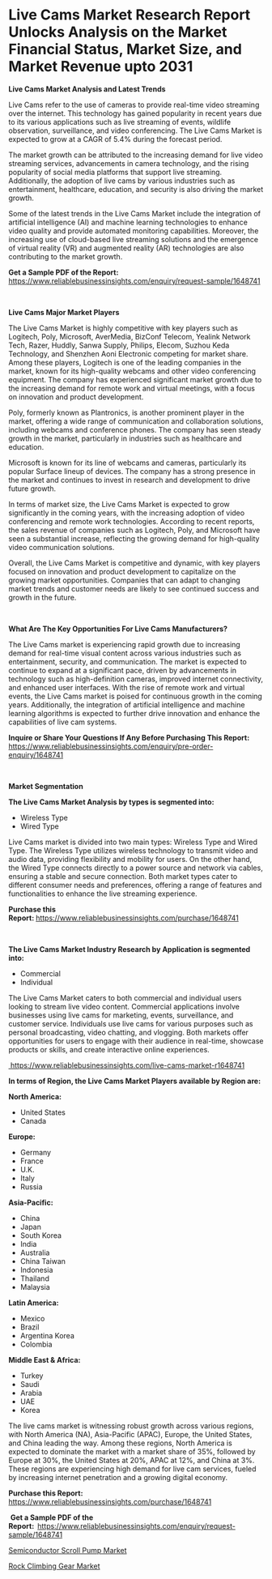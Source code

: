 <p><h1>Live Cams Market Research Report Unlocks Analysis on the Market Financial Status, Market Size, and Market Revenue upto 2031</h1></p><p><strong>Live Cams Market Analysis and Latest Trends</strong></p>
<p><p>Live Cams refer to the use of cameras to provide real-time video streaming over the internet. This technology has gained popularity in recent years due to its various applications such as live streaming of events, wildlife observation, surveillance, and video conferencing. The Live Cams Market is expected to grow at a CAGR of 5.4% during the forecast period. </p><p>The market growth can be attributed to the increasing demand for live video streaming services, advancements in camera technology, and the rising popularity of social media platforms that support live streaming. Additionally, the adoption of live cams by various industries such as entertainment, healthcare, education, and security is also driving the market growth.</p><p>Some of the latest trends in the Live Cams Market include the integration of artificial intelligence (AI) and machine learning technologies to enhance video quality and provide automated monitoring capabilities. Moreover, the increasing use of cloud-based live streaming solutions and the emergence of virtual reality (VR) and augmented reality (AR) technologies are also contributing to the market growth.</p></p>
<p><strong>Get a Sample PDF of the Report:&nbsp;</strong> <a href="https://www.reliablebusinessinsights.com/enquiry/request-sample/1648741">https://www.reliablebusinessinsights.com/enquiry/request-sample/1648741</a></p>
<p>&nbsp;</p>
<p><strong>Live Cams Major Market Players</strong></p>
<p><p>The Live Cams Market is highly competitive with key players such as Logitech, Poly, Microsoft, AverMedia, BizConf Telecom, Yealink Network Tech, Razer, Huddly, Sanwa Supply, Philips, Elecom, Suzhou Keda Technology, and Shenzhen Aoni Electronic competing for market share. Among these players, Logitech is one of the leading companies in the market, known for its high-quality webcams and other video conferencing equipment. The company has experienced significant market growth due to the increasing demand for remote work and virtual meetings, with a focus on innovation and product development.</p><p>Poly, formerly known as Plantronics, is another prominent player in the market, offering a wide range of communication and collaboration solutions, including webcams and conference phones. The company has seen steady growth in the market, particularly in industries such as healthcare and education.</p><p>Microsoft is known for its line of webcams and cameras, particularly its popular Surface lineup of devices. The company has a strong presence in the market and continues to invest in research and development to drive future growth.</p><p>In terms of market size, the Live Cams Market is expected to grow significantly in the coming years, with the increasing adoption of video conferencing and remote work technologies. According to recent reports, the sales revenue of companies such as Logitech, Poly, and Microsoft have seen a substantial increase, reflecting the growing demand for high-quality video communication solutions.</p><p>Overall, the Live Cams Market is competitive and dynamic, with key players focused on innovation and product development to capitalize on the growing market opportunities. Companies that can adapt to changing market trends and customer needs are likely to see continued success and growth in the future.</p></p>
<p>&nbsp;</p>
<p><strong>What Are The Key Opportunities For Live Cams Manufacturers?</strong></p>
<p><p>The Live Cams market is experiencing rapid growth due to increasing demand for real-time visual content across various industries such as entertainment, security, and communication. The market is expected to continue to expand at a significant pace, driven by advancements in technology such as high-definition cameras, improved internet connectivity, and enhanced user interfaces. With the rise of remote work and virtual events, the Live Cams market is poised for continuous growth in the coming years. Additionally, the integration of artificial intelligence and machine learning algorithms is expected to further drive innovation and enhance the capabilities of live cam systems.</p></p>
<p><strong>Inquire or Share Your Questions If Any Before Purchasing This Report:</strong> <a href="https://www.reliablebusinessinsights.com/enquiry/pre-order-enquiry/1648741">https://www.reliablebusinessinsights.com/enquiry/pre-order-enquiry/1648741</a></p>
<p>&nbsp;</p>
<p><strong>Market Segmentation</strong></p>
<p><strong>The Live Cams Market Analysis by types is segmented into:</strong></p>
<p><ul><li>Wireless Type</li><li>Wired Type</li></ul></p>
<p><p>Live Cams market is divided into two main types: Wireless Type and Wired Type. The Wireless Type utilizes wireless technology to transmit video and audio data, providing flexibility and mobility for users. On the other hand, the Wired Type connects directly to a power source and network via cables, ensuring a stable and secure connection. Both market types cater to different consumer needs and preferences, offering a range of features and functionalities to enhance the live streaming experience.</p></p>
<p><strong>Purchase this Report:&nbsp;</strong><a href="https://www.reliablebusinessinsights.com/purchase/1648741">https://www.reliablebusinessinsights.com/purchase/1648741</a></p>
<p>&nbsp;</p>
<p><strong>The Live Cams Market Industry Research by Application is segmented into:</strong></p>
<p><ul><li>Commercial</li><li>Individual</li></ul></p>
<p><p>The Live Cams Market caters to both commercial and individual users looking to stream live video content. Commercial applications involve businesses using live cams for marketing, events, surveillance, and customer service. Individuals use live cams for various purposes such as personal broadcasting, video chatting, and vlogging. Both markets offer opportunities for users to engage with their audience in real-time, showcase products or skills, and create interactive online experiences.</p></p>
<p><a href="https://www.reliablebusinessinsights.com/live-cams-market-r1648741">&nbsp;https://www.reliablebusinessinsights.com/live-cams-market-r1648741</a></p>
<p><strong>In terms of Region, the Live Cams Market Players available by Region are:</strong></p>
<p>
    <p> <strong> North America: </strong>
        <ul>
            <li>United States</li>
            <li>Canada</li>
        </ul>
        </p> 
    <p> <strong> Europe: </strong>
        <ul>
            <li>Germany</li>
            <li>France</li>
            <li>U.K.</li>
            <li>Italy</li>
            <li>Russia</li>
        </ul>
        </p> 
    <p> <strong> Asia-Pacific: </strong>
        <ul>
            <li>China</li>
            <li>Japan</li>
            <li>South Korea</li>
            <li>India</li>
            <li>Australia</li>
            <li>China Taiwan</li>
            <li>Indonesia</li>
            <li>Thailand</li>
            <li>Malaysia</li>
        </ul>
        </p> 
    <p> <strong> Latin America: </strong>
        <ul>
            <li>Mexico</li>
            <li>Brazil</li>
            <li>Argentina Korea</li>
            <li>Colombia</li>
        </ul>
        </p> 
    <p> <strong> Middle East & Africa: </strong>
        <ul>
            <li>Turkey</li>
            <li>Saudi</li>
            <li>Arabia</li>
            <li>UAE</li>
            <li>Korea</li>
        </ul>
    </p>
    </p>
<p><p>The live cams market is witnessing robust growth across various regions, with North America (NA), Asia-Pacific (APAC), Europe, the United States, and China leading the way. Among these regions, North America is expected to dominate the market with a market share of 35%, followed by Europe at 30%, the United States at 20%, APAC at 12%, and China at 3%. These regions are experiencing high demand for live cam services, fueled by increasing internet penetration and a growing digital economy.</p></p>
<p><strong>Purchase this Report: </strong><a href="https://www.reliablebusinessinsights.com/purchase/1648741">https://www.reliablebusinessinsights.com/purchase/1648741</a></p>
<p>&nbsp;<strong>Get a Sample PDF of the Report:&nbsp;&nbsp;</strong><a href="https://www.reliablebusinessinsights.com/enquiry/request-sample/1648741">https://www.reliablebusinessinsights.com/enquiry/request-sample/1648741</a></p>
<p><strong></strong></p>
<p><p><a href="https://view.publitas.com/reportprime-1/global-semiconductor-scroll-pump-market-sector-types-applications-market-player-strategies-regional-growth-insights-and-future-projections-2024-2031/">Semiconductor Scroll Pump Market</a></p><p><a href="https://github.com/lukmanduiky01/Market-Research-Report-List-1/blob/main/rock-climbing-gear-market.md">Rock Climbing Gear Market</a></p></p>